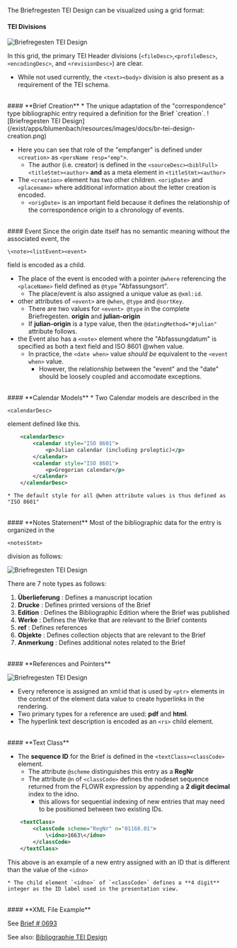 The Briefregesten TEI Design can be visualized using a grid format:

#### **TEI Divisions**

![Briefregesten TEI Design](/exist/apps/blumenbach/resources/images/docs/br-tei-design.png)

In this grid, the primary TEI Header divisions (`<fileDesc>`,`<profileDesc>`, `<encodingDesc>`, and `<revisionDesc>`) are clear.

* While not used currently, the `<text><body>` division is also present as a requirement of the TEI schema.

<br/>
#### **Brief Creation**
* The unique adaptation of the "correspondence" type bibliographic entry required a definition for the Brief `creation`.
![Briefregesten TEI Design](/exist/apps/blumenbach/resources/images/docs/br-tei-design-creation.png)

<br/>

* Here you can see that role of the "empfanger" is defined under `<creation>` as `<persName resp="emp">`.  
    * The author (i.e. creator) is defined in the `<sourceDesc><biblFull><titleStmt><author>` **and** as a meta element in `<titleStmt><author>`
* The `<creation>` element has two other children. `<origDate>` and `<placename>` where additional information about the letter creation is encoded.
    * `<origDate>` is an important field because it defines the relationship of the correspondence origin to a chronology of events.  

<br/>
#### Event
Since the origin date itself has no semantic meaning without the associated event, the
 
```
\<note><listEvent><event>
```

 field is encoded as a child.

* The place of the event is encoded with a pointer `@where` referencing the `<placeName>` field defined as `@type` "Abfassungsort".
    * The place/event is also assigned a unique value as `@xml:id`.
* other attributes of `<event>` are `@when`, `@type` and `@sortKey`.  
    * There are two values for `<event> @type` in the complete Briefregesten. **origin** and **julian-origin**
    * If **julian-origin** is a type value, then the `@datingMethod="#julian"` attribute follows.
* the Event also has a `<note>` element where the "Abfassungdatum" is specified as both a text field and ISO 8601 @when value.
    * In practice, the `<date when>` value _should be_ equivalent to the `<event when>` value.  
        * However, the relationship between the "event" and the "date" should be loosely coupled and accomodate exceptions.    

<br/>
#### **Calendar Models**              
* Two Calendar models are described in the
 
```
<calendarDesc>
```
element defined like this.  
            
```xml
    <calendarDesc>
        <calendar style="ISO 8601">
            <p>Julian calendar (including proleptic)</p>
        </calendar>
        <calendar style="ISO 8601">
            <p>Gregorian calendar</p>
        </calendar>
    </calendarDesc>
```
    * The default style for all @when attribute values is thus defined as "ISO 8601"

<br/>                  
#### **Notes Statement**
Most of the bibliographic data for the entry is organized in the 

```
<notesStmt>
```
division as follows:

![Briefregesten TEI Design](/exist/apps/blumenbach/resources/images/docs/br-tei-design-notes.png)

There are 7 note types as follows:

1. **Überlieferung** : Defines a manuscript location 
1. **Drucke** : Defines printed versions of the Brief
1. **Edition** : Defines the Bibliographic Edition where the Brief was published
1. **Werke** : Defines the Werke that are relevant to the Brief contents
1. **ref** : Defines references
1. **Objekte** : Defines collection objects that are relevant to the Brief
1. **Anmerkung** : Defines additional notes related to the Brief

<br/>
#### **References and Pointers**

![Briefregesten TEI Design](/exist/apps/blumenbach/resources/images/docs/br-tei-design-refs.png)

* Every reference is assigned an xml:id that is used by `<ptr>` elements in the context of the element data value to create hyperlinks in the rendering.
* Two primary types for a reference are used: **pdf** and **html**.  
* The hyperlink text description is encoded as an `<rs>` child element.  

<br/>
#### **Text Class**

* The **sequence ID** for the Brief is defined in the `<textClass><classCode>` element.
    * The attribute `@scheme` distinguishes this entry as a **RegNr**
    * The attribute `@n` of `<classCode>` defines the nodeset sequence returned from the FLOWR expression by appending a **2 digit decimal** index to the idno.
        * this allows for sequential indexing of new entries that may need to be positioned between two existing IDs.
         
```xml
    <textClass>
        <classCode scheme="RegNr" n="01168.01">
            \<idno>1663\</idno>
        </classCode>
    </textClass>
 ```
This above is an example of a new entry assigned with an ID that is different than the value of the `<idno>`
         
    * The child element `<idno>` of `<classCode>` defines a **4 digit** integer as the ID label used in the presentation view.

<br/>    
#### **XML File Example**

See [Brief # 0693](../../../../../exist/apps/eXide/index.html?open=/db/apps/blumenbach/data/br/jfb_br_0693.xml) 

See also: [Bibliographie TEI Design](tei-bibl-design)   
